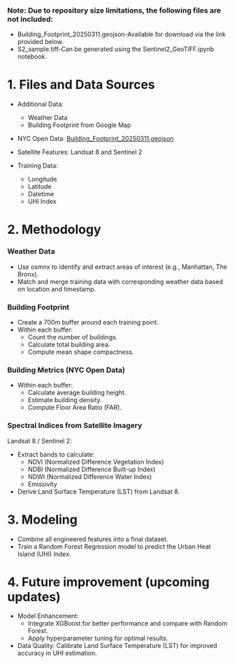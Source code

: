 ### Note: Due to repository size limitations, the following files are not included:
- Building_Footprint_20250311.geojson-Available for download via the link provided below.
- S2_sample.tiff-Can be generated using the Sentinel2_GeoTIFF.ipynb notebook.



# 1. Files and Data Sources
- Additional Data:
    -  Weather Data
    -  Building Footprint from Google Map
- NYC Open Data: [Building_Footprint_20250311.geojson]("https://drive.google.com/file/d/1BQwBDrGNoi7mBtN36OiSU6pxapmvLqqe/view?usp=sharing")


- Satellite Features: Landsat 8 and Sentinel 2

- Training Data:
    - Longitude
    - Latitude
    - Datetime
    - UHI Index

# 2. Methodology
### Weather Data
- Use osmnx to identify and extract areas of interest (e.g., Manhattan, The Bronx).
- Match and merge training data with corresponding weather data based on location and timestamp.

### Building Footprint
- Create a 700m buffer around each training point.
- Within each buffer:
    - Count the number of buildings.
    - Calculate total building area.
    - Compute mean shape compactness.

### Building Metrics (NYC Open Data)
- Within each buffer:
    - Calculate average building height.
    - Estimate building density.
    - Compute Floor Area Ratio (FAR).

### Spectral Indices from Satellite Imagery
Landsat 8 / Sentinel 2:
- Extract bands to calculate:
    - NDVI (Normalized Difference Vegetation Index)
    - NDBI (Normalized Difference Built-up Index)
    - NDWI (Normalized Difference Water Index)
    - Emissivity
- Derive Land Surface Temperature (LST) from Landsat 8.

# 3. Modeling
- Combine all engineered features into a final dataset.
- Train a Random Forest Regression model to predict the Urban Heat Island (UHI) Index.

# 4. Future improvement (upcoming updates)
- Model Enhancement:
    - Integrate XGBoost for better performance and compare with Random Forest.
    - Apply hyperparameter tuning for optimal results.
- Data Quality: Calibrate Land Surface Temperature (LST) for improved accuracy in UHI estimation.